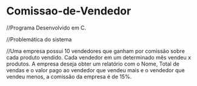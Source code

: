 # Comissao-de-Vendedor

//Programa Desenvolvido em C.

//Problemática do sistema

//Uma empresa possui 10 vendedores que ganham por comissão sobre cada produto vendido. Cada vendedor em um determinado mês vendeu x produtos. A empresa deseja obter um relatório com o Nome, Total de vendas e o valor pago ao vendedor que vendeu mais e o vendedor que vendeu menos, a comissão da empresa é de 15%.
